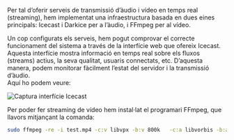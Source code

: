 Per tal d’oferir serveis de transmissió d’àudio i vídeo en temps real (streaming), hem implementat una infraestructura basada en dues eines principals: Icecast i Darkice per a l’àudio, i FFmpeg per al vídeo. 

Un cop configurats els serveis, hem pogut comprovar el correcte funcionament del sistema a través de la interfície web que ofereix Icecast. Aquesta interfície mostra informació en temps real sobre els fluxos (streams) actius, la seva qualitat, usuaris connectats, etc. D’aquesta manera, podem monitorar fàcilment l’estat del servidor i la transmissió d’àudio.  
Aquí ho podem veure:

![Captura interfície Icecast](#)

Per poder fer streaming de vídeo hem instal·lat el programari FFmpeg, que llavors mitjançant la comanda:

```bash
sudo ffmpeg -re -i test.mp4 -c:v libvpx -b:v 800k   -c:a libvorbis -b:a 128k  -f webm -content_type video/webm icecast://source:1234@54.81.9.179:8000/stream.webm
